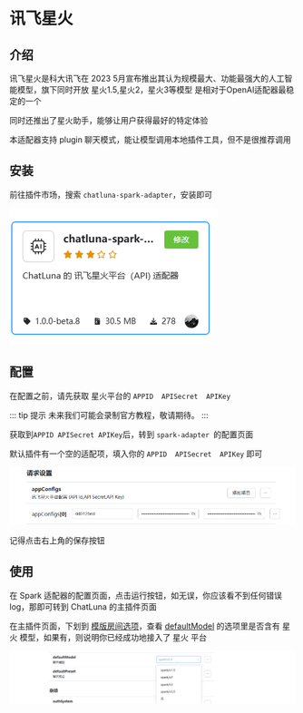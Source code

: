 # 讯飞星火

## 介绍

讯飞星火是科大讯飞在 2023 5月宣布推出其认为规模最大、功能最强大的人工智能模型，旗下同时开放 星火1.5,星火2，星火3等模型
是相对于OpenAI适配器最稳定的一个

同时还推出了星火助手，能够让用户获得最好的特定体验

本适配器支持 plugin 聊天模式，能让模型调用本地插件工具，但不是很推荐调用

## 安装

前往插件市场，搜索 `chatluna-spark-adapter`，安装即可

![images](../../public/images/plugin_market_spark.png)

## 配置

在配置之前，请先获取 星火平台的 `APPID  APISecret  APIKey`

::: tip 提示
未来我们可能会录制官方教程，敬请期待。
:::

获取到`APPID APISecret APIKey`后，转到 `spark-adapter `的配置页面

默认插件有一个空的适配项，填入你的 `APPID  APISecret  APIKey` 即可

![images](../../public/images/plugin_spark_adapter_1.png)

记得点击右上角的保存按钮

## 使用

在 Spark 适配器的配置页面，点击运行按钮，如无误，你应该看不到任何错误 log，那即可转到 ChatLuna 的主插件页面

在主插件页面，下划到 [模版房间选项](../useful-configurations.md#模版房间选项)，查看 [defaultModel](../useful-configurations.md#defaultmodel) 的选项里是否含有 星火 模型，如果有，则说明你已经成功地接入了 星火 平台

![images](../../public/images/plugin_spark_pic_1.png)
